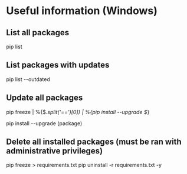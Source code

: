 # Useful information (Windows)

## List all packages
pip list

## List packages with updates
pip list --outdated

## Update all packages
pip freeze | %{$_.split('==')[0]} | %{pip install --upgrade $_}

pip install --upgrade (package)

## Delete all installed packages (must be ran with administrative privileges)
pip freeze > requirements.txt
pip uninstall -r requirements.txt -y

